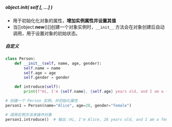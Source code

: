 ##### **object.__init__( self [, ...] )**
- 用于初始化化对象的属性，**增加实例属性并设置其值**
- 当[[object.__new__()]]创建一个对象实例时，`__init__` 方法会在对象创建后自动调用，用于设置对象的初始状态。
##### 自定义
```python
class Person:
    def __init__(self, name, age, gender):
        self.name = name
        self.age = age
        self.gender = gender

    def introduce(self):
        print(f"Hi, I'm {self.name}, {self.age} years old, and I am a {self.gender}.")

# 创建一个 Person 实例，并初始化属性
person1 = Person(name="Alice", age=28, gender="female")

# 调用实例方法来操作对象
person1.introduce()  # 输出：Hi, I'm Alice, 28 years old, and I am a female.


```